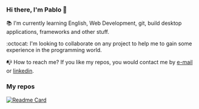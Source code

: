 ### Hi there, I'm Pablo 👋

:books: I'm currently learning English, Web Development, git, build desktop applications, frameworks and other stuff.

:octocat: I'm looking to collaborate on any project to help me to gain some experience in the programming world.

:mailbox_with_no_mail: How to reach me? If you like my repos, you would contact me by [e-mail](mailto:pabloromanlezcano@gmail.com) or [linkedin](https://www.linkedin.com/in/pablolezcano/). 

### My repos
[![Readme Card](https://github-readme-stats.vercel.app/api/pin/?pablolezcano=anuraghazra&repo=github-readme-stats)](https://github.com/pablolezcano/app-gestor-de-leyendas)





